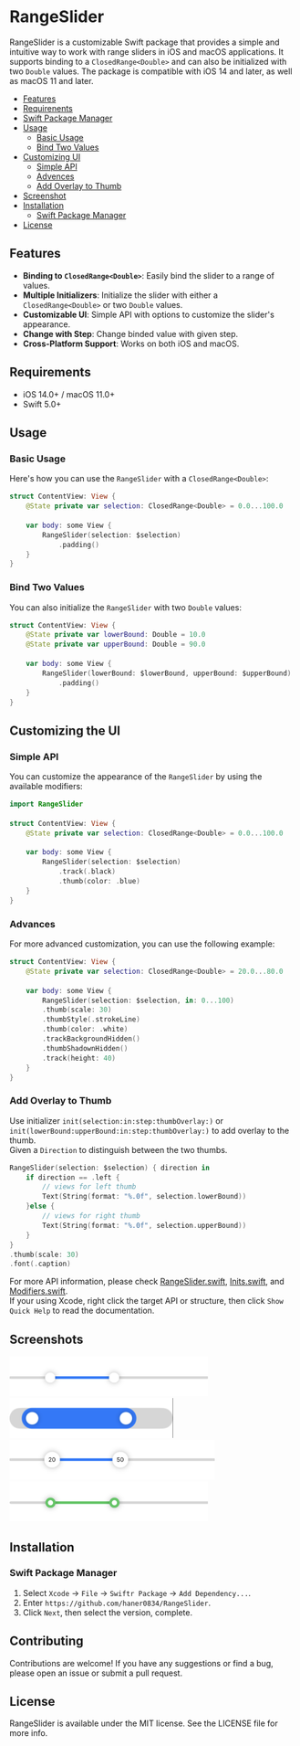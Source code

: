 # RangeSlider

RangeSlider is a customizable Swift package that provides a simple and intuitive way to work with range sliders in iOS and macOS applications.
It supports binding to a `ClosedRange<Double>` and can also be initialized with two `Double` values. 
The package is compatible with iOS 14 and later, as well as macOS 11 and later.

- [Features](#features)
- [Requirenents](#requirements)
- [Swift Package Manager](#swift-packager-manager)
- [Usage](#usage)
  - [Basic Usage](#basic-usage)
  - [Bind Two Values](#bind-two-values)
- [Customizing UI](#customizing-ui)
  - [Simple API](#simple-api)
  - [Advences](#advences)
  - [Add Overlay to Thumb](#add-overlay-to-thumb)
- [Screenshot](#screenshots)
- [Installation](#installation)
  - [Swift Package Manager](#swift-package-manager)
- [License](#license)

## Features

- **Binding to `ClosedRange<Double>`**: Easily bind the slider to a range of values.
- **Multiple Initializers**: Initialize the slider with either a `ClosedRange<Double>` or two `Double` values.
- **Customizable UI**: Simple API with options to customize the slider's appearance.
- **Change with Step**: Change binded value with given step.
- **Cross-Platform Support**: Works on both iOS and macOS.

## Requirements

- iOS 14.0+ / macOS 11.0+
- Swift 5.0+

## Usage

### Basic Usage
Here's how you can use the `RangeSlider` with a `ClosedRange<Double>`:

```swift
struct ContentView: View {
    @State private var selection: ClosedRange<Double> = 0.0...100.0
    
    var body: some View {
        RangeSlider(selection: $selection)
            .padding()
    }
}
```

### Bind Two Values
You can also initialize the `RangeSlider` with two `Double` values:

```swift
struct ContentView: View {
    @State private var lowerBound: Double = 10.0
    @State private var upperBound: Double = 90.0
    
    var body: some View {
        RangeSlider(lowerBound: $lowerBound, upperBound: $upperBound)
            .padding()
    }
}
```

## Customizing the UI

### Simple API
You can customize the appearance of the `RangeSlider` by using the available modifiers:

```swift
import RangeSlider

struct ContentView: View {
    @State private var selection: ClosedRange<Double> = 0.0...100.0
    
    var body: some View {
        RangeSlider(selection: $selection)
            .track(.black)
            .thumb(color: .blue)
    }
}
```

### Advances
For more advanced customization, you can use the following example:
```swift
struct ContentView: View {
    @State private var selection: ClosedRange<Double> = 20.0...80.0

    var body: some View {
        RangeSlider(selection: $selection, in: 0...100)
        .thumb(scale: 30)
        .thumbStyle(.strokeLine)
        .thumb(color: .white)
        .trackBackgroundHidden()
        .thumbShadownHidden()
        .track(height: 40)
    }
}
```

### Add Overlay to Thumb
Use initializer `init(selection:in:step:thumbOverlay:)` or `init(lowerBound:upperBound:in:step:thumbOverlay:)` to add overlay to the thumb.  
Given a `Direction` to distinguish between the two thumbs.
```swift
RangeSlider(selection: $selection) { direction in
    if direction == .left {
        // views for left thumb
        Text(String(format: "%.0f", selection.lowerBound))
    }else {
        // views for right thumb
        Text(String(format: "%.0f", selection.upperBound))
    }
}
.thumb(scale: 30)
.font(.caption)
```

For more API information, please check [RangeSlider.swift](Sources/RangeSlider/RangeSlider.swift),
[Inits.swift](Sources/RangeSlider/Inits.swift), and [Modifiers.swift](Sources/RangeSlider/Views/Modifiers.swift).  
If your using Xcode, right click the target API or structure, then click `Show Quick Help` to read the documentation.

## Screenshots

<div>
  <img src="Images/Screenshot/default.png" height=70>
  <img src="Images/Screenshot/track-larger.png" height=70>
  <img src="Images/Screenshot/withoverlay.png" height=70>
  <img src="Images/Screenshot/green-strokeline.png" height=70>
<div/>

## Installation

### Swift Package Manager

1. Select `Xcode` -> `File` -> `Swiftr Package` -> `Add Dependency...`.
2. Enter `https://github.com/haner0834/RangeSlider`.
3. Click `Next`, then select the version, complete.

## Contributing

Contributions are welcome! If you have any suggestions or find a bug, please open an issue or submit a pull request.

## License

RangeSlider is available under the MIT license. See the LICENSE file for more info.
